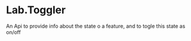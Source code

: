 # Lab.Toggler
An Api to provide info about the state o a feature, and to togle this state as on/off

